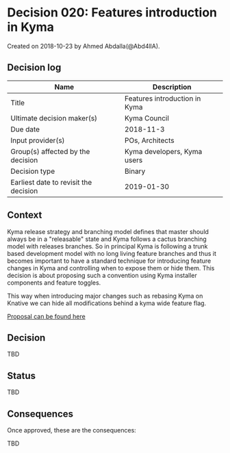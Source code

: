# Decision 020: Features introduction in Kyma

Created on 2018-10-23 by Ahmed Abdalla(@Abd4llA).

## Decision log

| Name| Description |
|-----------------------|------------------------------------------------------------------------------------|
| Title | Features introduction in Kyma |
| Ultimate decision maker(s) | Kyma Council |
| Due date | 2018-11-3 |
| Input provider(s) | POs, Architects |
| Group(s) affected by the decision | Kyma developers, Kyma users |
| Decision type | Binary |
| Earliest date to revisit the decision | 2019-01-30 |

## Context

Kyma release strategy and branching model defines that master should always be in a
"releasable" state and Kyma follows a cactus branching model with releases
branches. So in principal Kyma is following a trunk based development model with
no long living feature branches and thus it becomes important to have a standard
technique for introducing feature changes in Kyma and controlling when to expose
them or hide them. This decision is about proposing such a convention using Kyma
installer components and feature toggles. 

This way when introducing major changes such as rebasing Kyma on Knative we can
hide all modifications behind a kyma wide feature flag.

[Proposal can be found here](../proposals/feature_introduction.md)

## Decision

TBD

## Status

TBD

## Consequences

Once approved, these are the consequences:

TBD